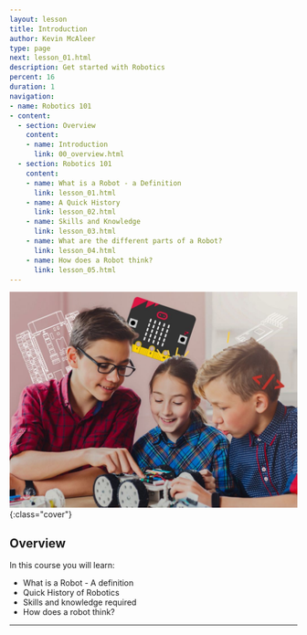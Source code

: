 ```yaml
---
layout: lesson
title: Introduction
author: Kevin McAleer
type: page
next: lesson_01.html
description: Get started with Robotics
percent: 16
duration: 1
navigation:
- name: Robotics 101
- content:
  - section: Overview
    content:
    - name: Introduction
      link: 00_overview.html
  - section: Robotics 101
    content:
    - name: What is a Robot - a Definition
      link: lesson_01.html
    - name: A Quick History
      link: lesson_02.html
    - name: Skills and Knowledge
      link: lesson_03.html
    - name: What are the different parts of a Robot?
      link: lesson_04.html
    - name: How does a Robot think?
      link: lesson_05.html
---
```



![Cover photo](assets/basics_101.jpg){:class="cover"}

## Overview

In this course you will learn:

* What is a Robot - A definition
* Quick History of Robotics
* Skills and knowledge required
* How does a robot think?

---
